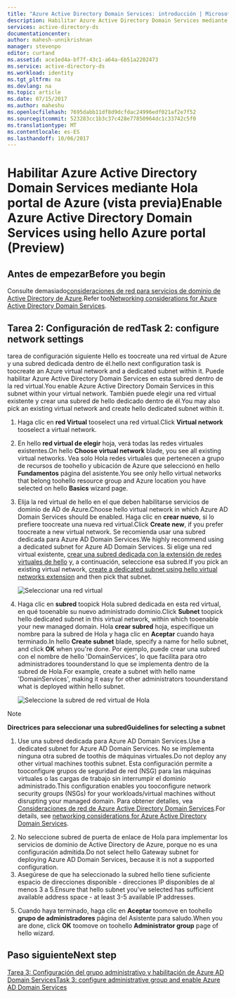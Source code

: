 ```yaml
---
title: "Azure Active Directory Domain Services: introducción | Microsoft Docs"
description: Habilitar Azure Active Directory Domain Services mediante Hola portal de Azure (vista previa)
services: active-directory-ds
documentationcenter: 
author: mahesh-unnikrishnan
manager: stevenpo
editor: curtand
ms.assetid: ace1ed4a-bf7f-43c1-a64a-6b51a2202473
ms.service: active-directory-ds
ms.workload: identity
ms.tgt_pltfrm: na
ms.devlang: na
ms.topic: article
ms.date: 07/15/2017
ms.author: maheshu
ms.openlocfilehash: 7695dabb11df8d9dcfdac24996edf021af2e7f52
ms.sourcegitcommit: 523283cc1b3c37c428e77850964dc1c33742c5f0
ms.translationtype: MT
ms.contentlocale: es-ES
ms.lasthandoff: 10/06/2017
---
```

# <a name="enable-azure-active-directory-domain-services-using-hello-azure-portal-preview"></a><span data-ttu-id="da9f5-103">Habilitar Azure Active Directory Domain Services mediante Hola portal de Azure (vista previa)</span><span class="sxs-lookup"><span data-stu-id="da9f5-103">Enable Azure Active Directory Domain Services using hello Azure portal (Preview)</span></span>


## <a name="before-you-begin"></a><span data-ttu-id="da9f5-104">Antes de empezar</span><span class="sxs-lookup"><span data-stu-id="da9f5-104">Before you begin</span></span>
<span data-ttu-id="da9f5-105">Consulte demasiado[consideraciones de red para servicios de dominio de Active Directory de Azure](active-directory-ds-networking.md).</span><span class="sxs-lookup"><span data-stu-id="da9f5-105">Refer too[Networking considerations for Azure Active Directory Domain Services](active-directory-ds-networking.md).</span></span>


## <a name="task-2-configure-network-settings"></a><span data-ttu-id="da9f5-106">Tarea 2: Configuración de red</span><span class="sxs-lookup"><span data-stu-id="da9f5-106">Task 2: configure network settings</span></span>
<span data-ttu-id="da9f5-107">tarea de configuración siguiente Hello es toocreate una red virtual de Azure y una subred dedicada dentro de él.</span><span class="sxs-lookup"><span data-stu-id="da9f5-107">hello next configuration task is toocreate an Azure virtual network and a dedicated subnet within it.</span></span> <span data-ttu-id="da9f5-108">Puede habilitar Azure Active Directory Domain Services en esta subred dentro de la red virtual.</span><span class="sxs-lookup"><span data-stu-id="da9f5-108">You enable Azure Active Directory Domain Services in this subnet within your virtual network.</span></span> <span data-ttu-id="da9f5-109">También puede elegir una red virtual existente y crear una subred de hello dedicado dentro de él.</span><span class="sxs-lookup"><span data-stu-id="da9f5-109">You may also pick an existing virtual network and create hello dedicated subnet within it.</span></span>

1. <span data-ttu-id="da9f5-110">Haga clic en **red Virtual** tooselect una red virtual.</span><span class="sxs-lookup"><span data-stu-id="da9f5-110">Click **Virtual network** tooselect a virtual network.</span></span>
2. <span data-ttu-id="da9f5-111">En hello **red virtual de elegir** hoja, verá todas las redes virtuales existentes.</span><span class="sxs-lookup"><span data-stu-id="da9f5-111">On hello **Choose virtual network** blade, you see all existing virtual networks.</span></span> <span data-ttu-id="da9f5-112">Vea solo Hola redes virtuales que pertenecen a grupo de recursos de toohello y ubicación de Azure que seleccionó en hello **Fundamentos** página del asistente.</span><span class="sxs-lookup"><span data-stu-id="da9f5-112">You see only hello virtual networks that belong toohello resource group and Azure location you have selected on hello **Basics** wizard page.</span></span>

3. <span data-ttu-id="da9f5-113">Elija la red virtual de hello en el que deben habilitarse servicios de dominio de AD de Azure.</span><span class="sxs-lookup"><span data-stu-id="da9f5-113">Choose hello virtual network in which Azure AD Domain Services should be enabled.</span></span> <span data-ttu-id="da9f5-114">Haga clic en **crear nuevo**, si lo prefiere toocreate una nueva red virtual.</span><span class="sxs-lookup"><span data-stu-id="da9f5-114">Click **Create new**, if you prefer toocreate a new virtual network.</span></span> <span data-ttu-id="da9f5-115">Se recomienda usar una subred dedicada para Azure AD Domain Services.</span><span class="sxs-lookup"><span data-stu-id="da9f5-115">We highly recommend using a dedicated subnet for Azure AD Domain Services.</span></span> <span data-ttu-id="da9f5-116">Si elige una red virtual existente, [crear una subred dedicada con la extensión de redes virtuales de hello](../virtual-network/virtual-networks-create-vnet-arm-pportal.md) y, a continuación, seleccione esa subred.</span><span class="sxs-lookup"><span data-stu-id="da9f5-116">If you pick an existing virtual network, [create a dedicated subnet using hello virtual networks extension](../virtual-network/virtual-networks-create-vnet-arm-pportal.md) and then pick that subnet.</span></span> 

    ![Seleccionar una red virtual](./media/getting-started/domain-services-blade-network-pick-vnet.png)

4. <span data-ttu-id="da9f5-118">Haga clic en **subred** toopick Hola subred dedicada en esta red virtual, en qué tooenable su nuevo administrado dominio.</span><span class="sxs-lookup"><span data-stu-id="da9f5-118">Click **Subnet** toopick hello dedicated subnet in this virtual network, within which tooenable your new managed domain.</span></span> <span data-ttu-id="da9f5-119">Hola **crear subred** hoja, especifique un nombre para la subred de Hola y haga clic en **Aceptar** cuando haya terminado.</span><span class="sxs-lookup"><span data-stu-id="da9f5-119">In hello **Create subnet** blade, specify a name for hello subnet, and click **OK** when you're done.</span></span> <span data-ttu-id="da9f5-120">Por ejemplo, puede crear una subred con el nombre de hello 'DomainServices', lo que facilita para otro administradores toounderstand lo que se implementa dentro de la subred de Hola.</span><span class="sxs-lookup"><span data-stu-id="da9f5-120">For example, create a subnet with hello name 'DomainServices', making it easy for other administrators toounderstand what is deployed within hello subnet.</span></span>

    ![Seleccione la subred de red virtual de Hola](./media/getting-started/domain-services-blade-network-pick-subnet.png)

  > [!NOTE]
  > <span data-ttu-id="da9f5-122">**Directrices para seleccionar una subred**</span><span class="sxs-lookup"><span data-stu-id="da9f5-122">**Guidelines for selecting a subnet**</span></span>
  > 1. <span data-ttu-id="da9f5-123">Use una subred dedicada para Azure AD Domain Services.</span><span class="sxs-lookup"><span data-stu-id="da9f5-123">Use a dedicated subnet for Azure AD Domain Services.</span></span> <span data-ttu-id="da9f5-124">No se implementa ninguna otra subred de toothis de máquinas virtuales.</span><span class="sxs-lookup"><span data-stu-id="da9f5-124">Do not deploy any other virtual machines toothis subnet.</span></span> <span data-ttu-id="da9f5-125">Esta configuración permite a tooconfigure grupos de seguridad de red (NSG) para las máquinas virtuales o las cargas de trabajo sin interrumpir el dominio administrado.</span><span class="sxs-lookup"><span data-stu-id="da9f5-125">This configuration enables you tooconfigure network security groups (NSGs) for your workloads/virtual machines without disrupting your managed domain.</span></span> <span data-ttu-id="da9f5-126">Para obtener detalles, vea [Consideraciones de red de Azure Active Directory Domain Services](active-directory-ds-networking.md).</span><span class="sxs-lookup"><span data-stu-id="da9f5-126">For details, see [networking considerations for Azure Active Directory Domain Services](active-directory-ds-networking.md).</span></span>
  2. <span data-ttu-id="da9f5-127">No seleccione subred de puerta de enlace de Hola para implementar los servicios de dominio de Active Directory de Azure, porque no es una configuración admitida.</span><span class="sxs-lookup"><span data-stu-id="da9f5-127">Do not select hello Gateway subnet for deploying Azure AD Domain Services, because it is not a supported configuration.</span></span>
  3. <span data-ttu-id="da9f5-128">Asegúrese de que ha seleccionado la subred hello tiene suficiente espacio de direcciones disponible - direcciones IP disponibles de al menos 3 a 5.</span><span class="sxs-lookup"><span data-stu-id="da9f5-128">Ensure that hello subnet you've selected has sufficient available address space - at least 3-5 available IP addresses.</span></span>
  >

5. <span data-ttu-id="da9f5-129">Cuando haya terminado, haga clic en **Aceptar** toomove en toohello **grupo de administradores** página del Asistente para saludo.</span><span class="sxs-lookup"><span data-stu-id="da9f5-129">When you are done, click **OK** toomove on toohello **Administrator group** page of hello wizard.</span></span>


## <a name="next-step"></a><span data-ttu-id="da9f5-130">Paso siguiente</span><span class="sxs-lookup"><span data-stu-id="da9f5-130">Next step</span></span>
[<span data-ttu-id="da9f5-131">Tarea 3: Configuración del grupo administrativo y habilitación de Azure AD Domain Services</span><span class="sxs-lookup"><span data-stu-id="da9f5-131">Task 3: configure administrative group and enable Azure AD Domain Services</span></span>](active-directory-ds-getting-started-admingroup.md)
